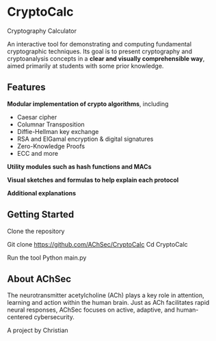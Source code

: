 # CryptoCalc
Cryptography Calculator

An interactive tool for demonstrating and computing fundamental cryptographic techniques. Its goal is to present cryptography and cryptoanalysis concepts in a **clear and visually comprehensible way**, aimed primarily at students with some prior knowledge. 

## Features ##
**Modular implementation of crypto algorithms**, including
-	Caesar cipher
-	Columnar Transposition
-	Diffie-Hellman key exchange
-	RSA and ElGamal encryption & digital signatures
-	Zero-Knowledge Proofs
-	ECC and more
  
**Utility modules such as hash functions and MACs**

**Visual sketches and formulas to help explain each protocol**

**Additional explanations**

## Getting Started ##
Clone the repository

Git clone https://github.com/AChSec/CryptoCalc
Cd CryptoCalc

Run the tool
Python main.py

## About AChSec ## 
The neurotransmitter acetylcholine (ACh) plays a key role in attention, learning and action within the human brain. Just as ACh facilitates rapid neural responses, AChSec focuses on active, adaptive, and human-centered cybersecurity.

A project by Christian
